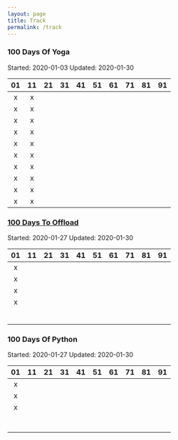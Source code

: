 ```yaml
---
layout: page
title: Track
permalink: /track
---
```

### 100 Days Of Yoga
Started: 2020-01-03
Updated: 2020-01-30

| 01 | 11 | 21 | 31 | 41 | 51 | 61 | 71 | 81 | 91 |
| :---: | :---: | :---: | :---: | :---: | :---: | :---: | :---: | :---: | :---: |
| x | x |  |  |  |  |  |  |  |  |
| x | x |  |  |  |  |  |  |  |  |
| x | x |  |  |  |  |  |  |  |  |
| x | x |  |  |  |  |  |  |  |  |
| x | x |  |  |  |  |  |  |  |  |
| x | x |  |  |  |  |  |  |  |  |
| x | x |  |  |  |  |  |  |  |  |
| x | x |  |  |  |  |  |  |  |  |
| x | x |  |  |  |  |  |  |  |  |
| x | x |  |  |  |  |  |  |  |  |

### [100 Days To Offload](https://chaitanya.page/tag/100daystooffload)
Started: 2020-01-27
Updated: 2020-01-30

| 01 | 11 | 21 | 31 | 41 | 51 | 61 | 71 | 81 | 91 |
| :---: | :---: | :---: | :---: | :---: | :---: | :---: | :---: | :---: | :---: |
| x |  |  |  |  |  |  |  |  |  |
| x |  |  |  |  |  |  |  |  |  |
| x |  |  |  |  |  |  |  |  |  |
| x |  |  |  |  |  |  |  |  |  |
|  |  |  |  |  |  |  |  |  |  |
|  |  |  |  |  |  |  |  |  |  |
|  |  |  |  |  |  |  |  |  |  |
|  |  |  |  |  |  |  |  |  |  |
|  |  |  |  |  |  |  |  |  |  |
|  |  |  |  |  |  |  |  |  |  |

### 100 Days Of Python
Started: 2020-01-27
Updated: 2020-01-30

| 01 | 11 | 21 | 31 | 41 | 51 | 61 | 71 | 81 | 91 |
| :---: | :---: | :---: | :---: | :---: | :---: | :---: | :---: | :---: | :---: |
| x |  |  |  |  |  |  |  |  |  |
| x |  |  |  |  |  |  |  |  |  |
| x |  |  |  |  |  |  |  |  |  |
|  |  |  |  |  |  |  |  |  |  |
|  |  |  |  |  |  |  |  |  |  |
|  |  |  |  |  |  |  |  |  |  |
|  |  |  |  |  |  |  |  |  |  |
|  |  |  |  |  |  |  |  |  |  |
|  |  |  |  |  |  |  |  |  |  |
|  |  |  |  |  |  |  |  |  |  |